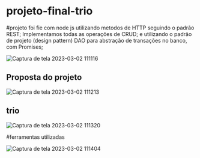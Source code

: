 # projeto-final-trio

#projeto  foi  fie com node  js  utilizando metodos de  HTTP seguindo o padrão REST;
Implementamos todas as operações de CRUD;
 e utilizando o padrão de projeto (design pattern) DAO para abstração de transações no banco, com Promises;


![Captura de tela 2023-03-02 111116](https://user-images.githubusercontent.com/113575622/222455268-be9bda16-2f4c-4728-ad8c-2dfdf0299678.png)

## Proposta do projeto

![Captura de tela 2023-03-02 111213](https://user-images.githubusercontent.com/113575622/222455323-bc633659-48e6-4ead-8142-642c69cc9b61.png)

## trio

![Captura de tela 2023-03-02 111320](https://user-images.githubusercontent.com/113575622/222455445-d5d03ada-0021-4480-b8b8-e01db9a100ee.png)


#ferramentas utilizadas 

![Captura de tela 2023-03-02 111404](https://user-images.githubusercontent.com/113575622/222455490-4c7bf625-aa11-47fd-9097-872f92cb42e6.png)
